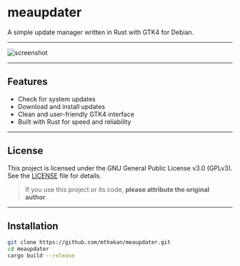 # meaupdater
A simple update manager written in Rust with GTK4 for Debian.

---

![screenshot](https://github.com/user-attachments/assets/e0cbfb52-e8be-4321-b5c0-2289647bad05)

---

## Features

- Check for system updates
- Download and install updates
- Clean and user-friendly GTK4 interface
- Built with Rust for speed and reliability

---

## License

This project is licensed under the GNU General Public License v3.0 (GPLv3).  
See the [LICENSE](https://www.gnu.org/licenses/gpl-3.0.en.html) file for details.
> If you use this project or its code, **please attribute the original author**.
---

## Installation 
```sh
git clone https://github.com/mthakan/meaupdater.git
cd meaupdater
cargo build --release


